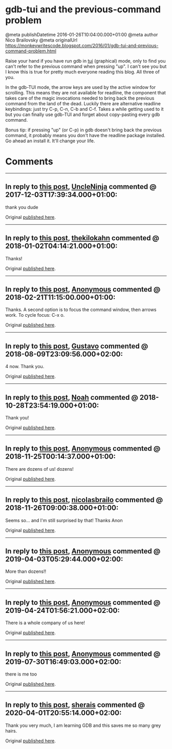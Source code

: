 # gdb-tui and the previous-command problem

@meta publishDatetime 2016-01-26T10:04:00.000+01:00
@meta author Nico Brailovsky
@meta originalUrl https://monkeywritescode.blogspot.com/2016/01/gdb-tui-and-previous-command-problem.html

Raise your hand if you have run gdb in [tui](md_blog/2009/0922_gdbgraphictuimode.md) (graphical) mode, only to find you can't refer to the previous command when pressing "up". I can't see you but I know this is true for pretty much everyone reading this blog. All three of you.

In the gdb-TUI mode, the arrow keys are used by the active window for scrolling. This means they are not available for readline, the component that takes care of the magic invocations needed to bring back the previous command from the land of the dead. Luckily there are alternative readline keybindings: just try C-p, C-n, C-b and C-f. Takes a while getting used to it but you can finally use gdb-TUI and forget about copy-pasting every gdb command.

Bonus tip: if pressing "up" (or C-p) in gdb doesn't bring back the previous command, it probably means you don't have the readline package installed. Go ahead an install it. It'll change your life.


# Comments

---
## In reply to [this post](), [UncleNinja](md_blog/youfoundadeadlink.md) commented @ 2017-12-03T17:39:34.000+01:00:

thank you dude

Original [published here](md_blog/2016/0126_gdbtuiandthepreviouscommandproblem.md).

---
## In reply to [this post](), [thekilokahn](md_blog/youfoundadeadlink.md) commented @ 2018-01-02T04:14:21.000+01:00:

Thanks!

Original [published here](md_blog/2016/0126_gdbtuiandthepreviouscommandproblem.md).

---
## In reply to [this post](), [Anonymous]() commented @ 2018-02-21T11:15:00.000+01:00:

Thanks. A second option is to focus the command window, then arrows work. To cycle focus: C-x o.

Original [published here](md_blog/2016/0126_gdbtuiandthepreviouscommandproblem.md).

---
## In reply to [this post](), [Gustavo]() commented @ 2018-08-09T23:09:56.000+02:00:

4 now. Thank you.

Original [published here](md_blog/2016/0126_gdbtuiandthepreviouscommandproblem.md).

---
## In reply to [this post](), [Noah]() commented @ 2018-10-28T23:54:19.000+01:00:

Thank you!

Original [published here](md_blog/2016/0126_gdbtuiandthepreviouscommandproblem.md).

---
## In reply to [this post](), [Anonymous]() commented @ 2018-11-25T00:14:37.000+01:00:

There are dozens of us! dozens!

Original [published here](md_blog/2016/0126_gdbtuiandthepreviouscommandproblem.md).

---
## In reply to [this post](), [nicolasbrailo](/md_blog) commented @ 2018-11-26T09:00:38.000+01:00:

Seems so... and I'm still surprised by that!
Thanks Anon

Original [published here](md_blog/2016/0126_gdbtuiandthepreviouscommandproblem.md).

---
## In reply to [this post](), [Anonymous]() commented @ 2019-04-03T05:29:44.000+02:00:

More than dozens!!

Original [published here](md_blog/2016/0126_gdbtuiandthepreviouscommandproblem.md).

---
## In reply to [this post](), [Anonymous]() commented @ 2019-04-24T01:56:21.000+02:00:

There is a whole company of us here!

Original [published here](md_blog/2016/0126_gdbtuiandthepreviouscommandproblem.md).

---
## In reply to [this post](), [Anonymous]() commented @ 2019-07-30T16:49:03.000+02:00:

there is me too

Original [published here](md_blog/2016/0126_gdbtuiandthepreviouscommandproblem.md).

---
## In reply to [this post](), [sherais](md_blog/youfoundadeadlink.md) commented @ 2020-04-01T20:55:14.000+02:00:

Thank you very much, I am learning GDB and this saves me so many grey hairs.

Original [published here](md_blog/2016/0126_gdbtuiandthepreviouscommandproblem.md).
